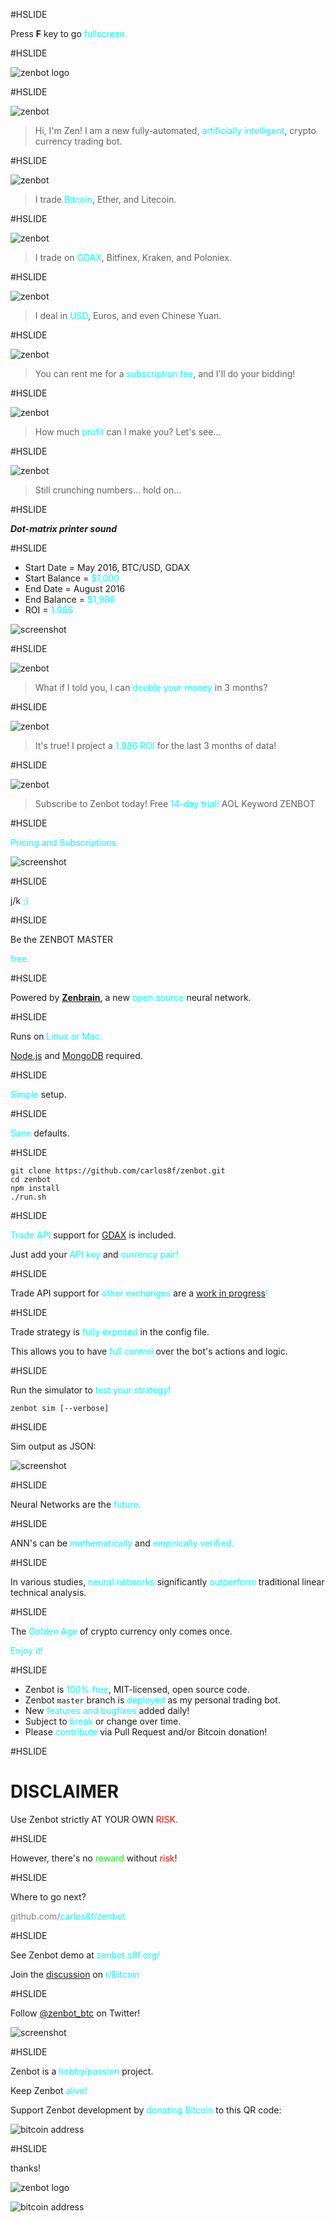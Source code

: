#HSLIDE

Press **F** key to go <span style="color:cyan">fullscreen.</span>

#HSLIDE

![zenbot logo](https://rawgit.com/carlos8f/zenbot/master/assets/zenbot_3_logo.png)

#HSLIDE

![zenbot](https://rawgit.com/carlos8f/zenbot/master/assets/zenbot_square.png)

> Hi, I'm Zen! I am a new fully-automated, <span style="color:cyan">artificially intelligent</span>, crypto currency trading bot.

#HSLIDE

![zenbot](https://rawgit.com/carlos8f/zenbot/master/assets/zenbot_square.png)

> I trade <span style="color:cyan">Bitcoin</span>, Ether, and Litecoin.

#HSLIDE

![zenbot](https://rawgit.com/carlos8f/zenbot/master/assets/zenbot_square.png)

> I trade on <span style="color:cyan">GDAX</span>, Bitfinex, Kraken, and Poloniex.

#HSLIDE

![zenbot](https://rawgit.com/carlos8f/zenbot/master/assets/zenbot_square.png)

> I deal in <span style="color:cyan">USD</span>, Euros, and even Chinese Yuan.

#HSLIDE

![zenbot](https://rawgit.com/carlos8f/zenbot/master/assets/zenbot_square.png)

> You can rent me for a <span style="color:cyan">subscription fee</span>, and I'll do your bidding!

#HSLIDE

![zenbot](https://rawgit.com/carlos8f/zenbot/master/assets/zenbot_square.png)

> How much <span style="color:cyan">profit</span> can I make you? Let's see...

#HSLIDE

![zenbot](https://rawgit.com/carlos8f/zenbot/master/assets/zenbot_square.png)

> Still crunching numbers... hold on...

#HSLIDE

_***Dot-matrix printer sound***_

#HSLIDE

- Start Date = May 2016, BTC/USD, GDAX
- Start Balance = <span style="color:cyan">$1,000</span>
- End Date = August 2016
- End Balance = <span style="color:cyan">$1,986</span>
- ROI = <span style="color:cyan">1.986</span>

![screenshot](https://cloud.githubusercontent.com/assets/106763/17820631/94c99a20-6602-11e6-8175-39b71c6a085e.png)

#HSLIDE

![zenbot](https://rawgit.com/carlos8f/zenbot/master/assets/what_if_i_told_you.png)

> What if I told you, I can <span style="color:cyan">double your money</span> in 3 months?

#HSLIDE

![zenbot](https://rawgit.com/carlos8f/zenbot/master/assets/zenbot_square.png)

> It's true! I project a <span style="color:cyan">1.986 ROI</span> for the last 3 months of data!

#HSLIDE

![zenbot](https://rawgit.com/carlos8f/zenbot/master/assets/zenbot_square.png)

> Subscribe to Zenbot today! Free <span style="color:cyan">14-day trial!</span> AOL Keyword ZENBOT

#HSLIDE

<span style="color:cyan">Pricing and Subscriptions</span>

![screenshot](https://rawgit.com/carlos8f/zenbot/master/assets/zenbot_3_pricing_jk.png)

#HSLIDE

j/k <span style="color:cyan">;)</span>

#HSLIDE

Be the ZENBOT MASTER

<span style="color:cyan">free.</span>

#HSLIDE

Powered by <span style="color:cyan">[**Zenbrain**](https://github.com/carlos8f/zenbrain)</span>, a new <span style="color:cyan">open source</span> neural network.

#HSLIDE

Runs on <span style="color:cyan">Linux or Mac.</span>

[Node.js](https://nodejs.org) and [MongoDB](https://mongodb.com) required.

#HSLIDE

<span style="color:cyan">Simple</span> setup.

#HSLIDE

<span style="color:cyan">Sane</span> defaults.

#HSLIDE

```
git clone https://github.com/carlos8f/zenbot.git
cd zenbot
npm install
./run.sh
```

#HSLIDE

<span style="color:cyan">Trade API</span> support for [GDAX](https://gdax.com/) is included.

Just add your <span style="color:cyan">API key</span> and <span style="color:cyan">currency pair!</span>

#HSLIDE

Trade API support for <span style="color:cyan">other exchanges</span> are a <span style="color:cyan">[work in progress](https://github.com/carlos8f/zenbot/issues)!</span>

#HSLIDE

Trade strategy is <span style="color:cyan">fully exposed</span> in the config file.

This allows you to have <span style="color:cyan">full control</span> over the bot's actions and logic.

#HSLIDE

Run the simulator to <span style="color:cyan">test your strategy!</span>

```
zenbot sim [--verbose]
```

#HSLIDE

Sim output as JSON:

![screenshot](https://rawgit.com/carlos8f/zenbot/master/assets/zenbot_3_json_screenshot.png)

#HSLIDE

Neural Networks are the <span style="color:cyan">future.</span>

#HSLIDE

ANN's can be <span style="color:cyan">mathematically</span> and <span style="color:cyan">empirically verified.</span>

#HSLIDE

In various studies, <span style="color:cyan">neural networks</span> significantly <span style="color:cyan">outperform</span> traditional linear technical analysis.

#HSLIDE

The <span style="color:cyan">Golden Age</span> of crypto currency only comes once.

<span style="color:cyan">Enjoy it!</span>

#HSLIDE

- Zenbot is <span style="color:cyan">100% free</span>, MIT-licensed, open source code.
- Zenbot `master` branch is <span style="color:cyan">deployed</span> as my personal trading bot.
- New <span style="color:cyan">features and bugfixes</span> added daily!
- Subject to <span style="color:cyan">break</span> or change over time.
- Please <span style="color:cyan">contribute</span> via Pull Request and/or Bitcoin donation!

#HSLIDE

# DISCLAIMER

Use Zenbot strictly AT YOUR OWN <span style="color:red">RISK.</span>

#HSLIDE

However, there's no <span style="color:lime">reward</span> without <span style="color:red">risk</span>!

#HSLIDE

Where to go next?

<span style="color:grey">github.com/</span><span style="color:cyan">carlos8f/</span><span style="color:cyan">zenbot</span>

#HSLIDE

See Zenbot demo at <span style="color:cyan">zenbot</span><span style="color:cyan">.s8f.org/</span>

Join the [discussion](https://www.reddit.com/r/Bitcoin/comments/4xqo8q/announcing_zenbot_3_your_new_btcethltc_trading/) on <span style="color:cyan">r/Bitcoin</span>

#HSLIDE

Follow [@zenbot_btc](https://twitter.com/zenbot_btc) on Twitter!

![screenshot](https://rawgit.com/carlos8f/zenbot/master/assets/zenbot_3_twitter_screenshot.png)

#HSLIDE

Zenbot is a <span style="color:cyan">hobby/passion</span> project.

Keep Zenbot <span style="color:cyan">alive!</span>

Support Zenbot development by <span style="color:cyan">donating Bitcoin</span> to this QR code:

![bitcoin address](https://s8f.org/files/bitcoin.png)

#HSLIDE

thanks!

![zenbot logo](https://rawgit.com/carlos8f/zenbot/master/assets/zenbot_3_logo.png)

![bitcoin address](https://s8f.org/files/bitcoin.png)

